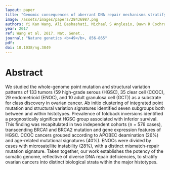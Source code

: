 ```yaml
---
layout: paper
title: "Genomic consequences of aberrant DNA repair mechanisms stratify ovarian cancer histotypes."
image: /assets/images/papers/28436987.png
authors: Yi Kan Wang, Ali Bashashati, Michael S Anglesio, Dawn R Cochrane, Diljot S Grewal, Gavin Ha, Andrew McPherson, Hugo M Horlings, Janine Senz, Leah M Prentice, Anthony N Karnezis, Daniel Lai, Mohamed R Aniba, Allen W Zhang, Karey Shumansky, Celia Siu, Adrian Wan, Melissa K McConechy, Hector Li-Chang, Alicia Tone, Diane Provencher, Manon de Ladurantaye, Hubert Fleury, Aikou Okamoto, Satoshi Yanagida, Nozomu Yanaihara, Misato Saito, Andrew J Mungall, Richard Moore, Marco A Marra, C Blake Gilks, Anne-Marie Mes-Masson, Jessica N McAlpine, Samuel Aparicio, David G Huntsman, Sohrab P Shah
year: 2017
ref: Wang et al. 2017. Nat. Genet..
journal: "Nature genetics <b>49</b>, 856-865"
pdf: 
doi: 10.1038/ng.3849
---
```


# Abstract

We studied the whole-genome point mutation and structural variation patterns of 133 tumors (59 high-grade serous (HGSC), 35 clear cell (CCOC), 29 endometrioid (ENOC), and 10 adult granulosa cell (GCT)) as a substrate for class discovery in ovarian cancer. Ab initio clustering of integrated point mutation and structural variation signatures identified seven subgroups both between and within histotypes. Prevalence of foldback inversions identified a prognostically significant HGSC group associated with inferior survival. This finding was recapitulated in two independent cohorts (n = 576 cases), transcending BRCA1 and BRCA2 mutation and gene expression features of HGSC. CCOC cancers grouped according to APOBEC deamination (26%) and age-related mutational signatures (40%). ENOCs were divided by cases with microsatellite instability (28%), with a distinct mismatch-repair mutation signature. Taken together, our work establishes the potency of the somatic genome, reflective of diverse DNA repair deficiencies, to stratify ovarian cancers into distinct biological strata within the major histotypes.

